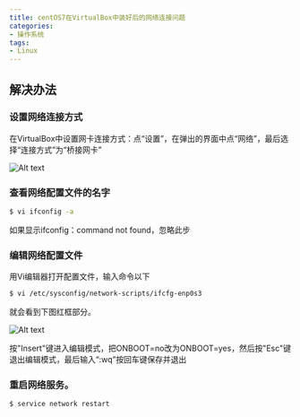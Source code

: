 ```yaml
---
title: centOS7在VirtualBox中装好后的网络连接问题
categories:
- 操作系统
tags:
- Linux
---
```


## 解决办法

### 设置网络连接方式

在VirtualBox中设置网卡连接方式：点“设置”，在弹出的界面中点“网络”，最后选择“连接方式”为“桥接网卡”

![Alt text](/images/hello-linux/setting.png)


<!--more-->


### 查看网络配置文件的名字

``` bash
$ vi ifconfig -a
```

如果显示ifconfig：command not found，忽略此步

### 编辑网络配置文件

用Vi编辑器打开配置文件，输入命令以下

``` bash
$ vi /etc/sysconfig/network-scripts/ifcfg-enp0s3
```

就会看到下图红框部分。

![Alt text](/images/hello-linux/setting1.png)

按"Insert"键进入编辑模式，把ONBOOT=no改为ONBOOT=yes，然后按"Esc"键退出编辑模式，最后输入“:wq”按回车键保存并退出

### 重启网络服务。

``` bash
$ service network restart
```

